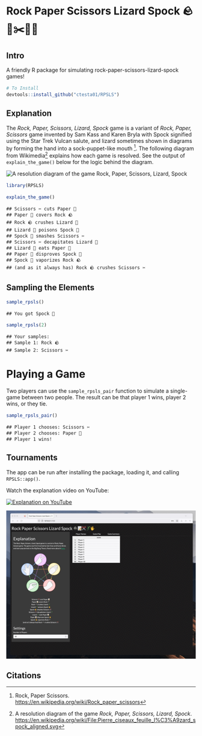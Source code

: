 Rock Paper Scissors Lizard Spock 🪨📝✂️🦎🖖
================

## Intro

A friendly R package for simulating rock-paper-scissors-lizard-spock
games!

``` r
# To Install
devtools::install_github("ctesta01/RPSLS")
```

## Explanation

The *Rock, Paper, Scissors, Lizard, Spock* game is a variant of *Rock,
Paper, Scissors* game invented by Sam Kass and Karen Bryla with Spock
signified using the Star Trek Vulcan salute, and lizard sometimes shown
in diagrams by forming the hand into a sock-puppet-like mouth [^1]. The
following diagram from Wikimedia[^2] explains how each game is resolved.
See the output of `explain_the_game()` below for the logic behind the
diagram.

![A resolution diagram of the game *Rock, Paper, Scissors, Lizard,
Spock*](https://upload.wikimedia.org/wikipedia/commons/a/ad/Pierre_ciseaux_feuille_l%C3%A9zard_spock_aligned.svg)

``` r
library(RPSLS)
```

``` r
explain_the_game()
```

    ## Scissors ✂️️ cuts Paper 📝
    ## Paper 📝 covers Rock 🪨
    ## Rock 🪨 crushes Lizard 🦎
    ## Lizard 🦎 poisons Spock 🖖
    ## Spock 🖖 smashes Scissors ✂️️
    ## Scissors ✂️ decapitates Lizard 🦎
    ## Lizard 🦎 eats Paper 📝
    ## Paper 📝 disproves Spock 🖖
    ## Spock 🖖 vaporizes Rock 🪨
    ## (and as it always has) Rock 🪨 crushes Scissors ✂️

## Sampling the Elements

``` r
sample_rpsls()
```

    ## You got Spock 🖖

``` r
sample_rpsls(2)
```

    ## Your samples:
    ## Sample 1: Rock 🪨
    ## Sample 2: Scissors ✂️

# Playing a Game

Two players can use the `sample_rpsls_pair` function to simulate a
single-game between two people. The result can be that player 1 wins,
player 2 wins, or they tie.

``` r
sample_rpsls_pair()
```

    ## Player 1 chooses: Scissors ✂️
    ## Player 2 chooses: Paper 📝
    ## Player 1 wins!

## Tournaments

The app can be run after installing the package, loading it, and calling
`RPSLS::app()`.

Watch the explanation video on YouTube:

[![Explanation on
YouTube](images/youtube.png)](https://www.youtube.com/watch?v=fR90EA7FTV8)

![Use the builtin app to run tournaments of RPSLS](images/animation.gif)

## Citations

[^1]: Rock, Paper Scissors.
    <https://en.wikipedia.org/wiki/Rock_paper_scissors>

[^2]: A resolution diagram of the game *Rock, Paper, Scissors, Lizard,
    Spock*.
    <https://en.wikipedia.org/wiki/File:Pierre_ciseaux_feuille_l%C3%A9zard_spock_aligned.svg>
